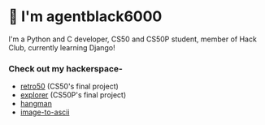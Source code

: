 # 👋 I'm agentblack6000
I'm a Python and C developer, CS50 and CS50P student, member of Hack Club, currently learning Django!

### Check out my hackerspace-
- [retro50](https://github.com/agentblack-6000/retro50) (CS50's final project)
- [explorer](https://github.com/agentblack-6000/explorer) (CS50P's final project)
- [hangman](https://github.com/agentblack-6000/hangman) 
- [image-to-ascii](https://github.com/agentblack-6000/image-to-ascii)



<!---
agentblack-6000/agentblack-6000 is a ✨ special ✨ repository because its `README.md` (this file) appears on your GitHub profile.
You can click the Preview link to take a look at your changes.
--->
